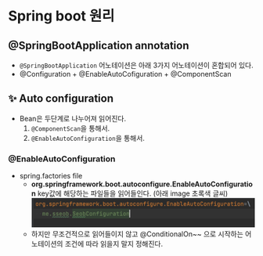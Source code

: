 # Spring boot 원리

## @SpringBootApplication annotation
- `@SpringBootApplication` 어노테이션은 아래 3가지 어노테이션이 혼합되어 있다.
- @Configuration + @EnableAutoCofiguration + @ComponentScan

## ✨ Auto configuration
- Bean은 두단계로 나누어져 읽어진다.
    1. `@ComponentScan`을 통해서.
    2. `@EnableAutoConfiguration`을 통해서.

### @EnableAutoConfiguration
- spring.factories file
    - **org.springframework.boot.autoconfigure.EnableAutoConfiguration** key값에 해당하는 파일들을 읽어들인다. (아래 image 초록색 글씨)
    ![image](/img/springfactories.png)
    - 하지만 무조건적으로 읽어들이지 않고 @ConditionalOn~~ 으로 시작하는 어노테이션의 조건에 따라 읽을지 말지 정해진다.
